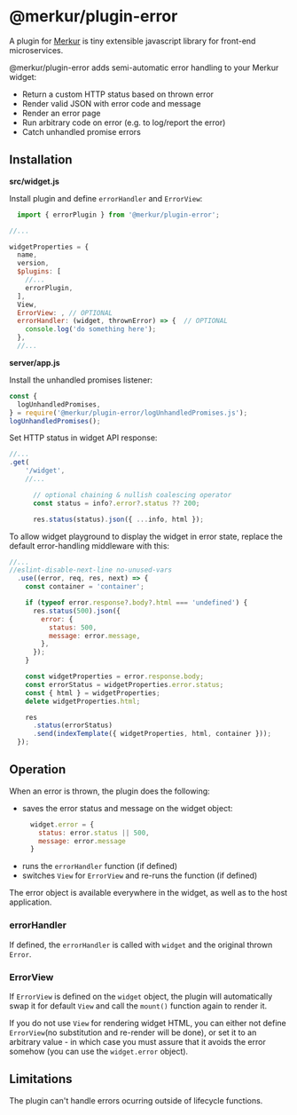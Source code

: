 # @merkur/plugin-error

A plugin for [Merkur](https://merkur.js.org/) is tiny extensible javascript library for front-end microservices.


@merkur/plugin-error adds semi-automatic error handling to your Merkur widget: 

  * Return a custom HTTP status based on thrown error
  * Render valid JSON with error code and message
  * Render an error page
  * Run arbitrary code on error (e.g. to log/report the error)
  * Catch unhandled promise errors


## Installation

**src/widget.js**

Install plugin and define `errorHandler` and `ErrorView`:

```javascript
  import { errorPlugin } from '@merkur/plugin-error';

//...

widgetProperties = {
  name,
  version,
  $plugins: [
    //...
    errorPlugin,
  ],
  View,
  ErrorView: , // OPTIONAL
  errorHandler: (widget, thrownError) => {  // OPTIONAL
    console.log('do something here');
  },
  //...

```
**server/app.js**

Install the unhandled promises listener:

```javascript
const {
  logUnhandledPromises,
} = require('@merkur/plugin-error/logUnhandledPromises.js');
logUnhandledPromises();
```

Set HTTP status in widget API response:

```javascript
//...
.get(
    '/widget',
    //...

      // optional chaining & nullish coalescing operator
      const status = info?.error?.status ?? 200;

      res.status(status).json({ ...info, html });

```

To allow widget playground to display the widget in error state, replace the default error-handling middleware with this:

```javascript
//...
//eslint-disable-next-line no-unused-vars
  .use((error, req, res, next) => {
    const container = 'container';

    if (typeof error.response?.body?.html === 'undefined') {
      res.status(500).json({
        error: {
          status: 500,
          message: error.message,
        },
      });
    }

    const widgetProperties = error.response.body;
    const errorStatus = widgetProperties.error.status;
    const { html } = widgetProperties;
    delete widgetProperties.html;

    res
      .status(errorStatus)
      .send(indexTemplate({ widgetProperties, html, container }));
  });
```

## Operation

When an error is thrown, the plugin does the following:

* saves the error status and message on the widget object: 
  ```javascript
    widget.error = {
      status: error.status || 500,
      message: error.message
    }
  ```
* runs the `errorHandler` function (if defined)
* switches `View` for `ErrorView` and re-runs the function (if defined)

The error object is available everywhere in the widget, as well as to the host application.

### errorHandler

If defined, the `errorHandler` is called with `widget` and the original thrown `Error`. 

### ErrorView

If `ErrorView` is defined on the `widget` object, the plugin will automatically swap it for default `View` and call the `mount()` function again to render it.

If you do not use `View` for rendering widget HTML, you can either not define `ErrorView`(no substitution and re-render will be done), or set it to an arbitrary value - in which case you must assure that it avoids the error somehow (you can use the `widget.error` object).


## Limitations

The plugin can't handle errors ocurring outside of lifecycle functions. 


